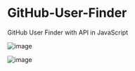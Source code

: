 # GitHub-User-Finder
GitHub User Finder with API in JavaScript


![image](https://github.com/pabl1ku/GitHub-User-Finder/assets/115459058/dfe6eb64-cf67-4e12-814c-6f6932a185b1)

![image](https://github.com/pabl1ku/GitHub-User-Finder/assets/115459058/388f9a95-4acf-4b58-9f09-349006e5652f)

